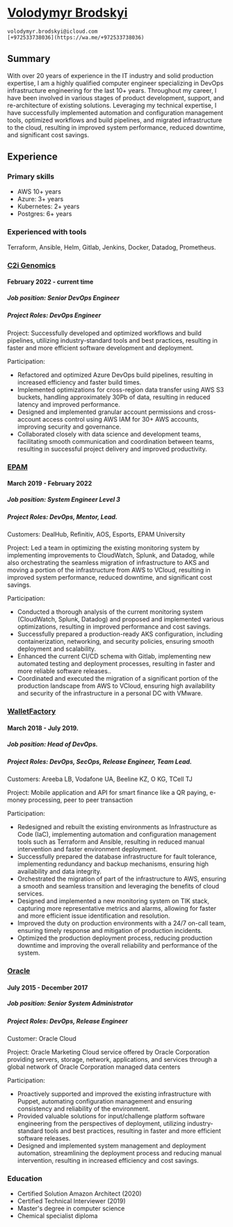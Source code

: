# [Volodymyr Brodskyi](https://www.linkedin.com/in/vbrodskyi/)

	volodymyr.brodskyi@icloud.com
	[+972533738036](https://wa.me/+972533738036)


## Summary
With over 20 years of experience in the IT industry and solid production expertise, I am a highly qualified computer engineer specializing in DevOps infrastructure engineering for the last 10+ years. Throughout my career, I have been involved in various stages of product development, support, and re-architecture of existing solutions. Leveraging my technical expertise, I have successfully implemented automation and configuration management tools, optimized workflows and build pipelines, and migrated infrastructure to the cloud, resulting in improved system performance, reduced downtime, and significant cost savings.

## Experience 

### Primary skills
- AWS 10+ years
- Azure: 3+ years
- Kubernetes: 2+ years
- Postgres: 6+ years

### Experienced with tools
Terraform, Ansible, Helm, Gitlab, Jenkins, Docker, Datadog, Prometheus.


### [C2i Genomics](https://c2i-genomics.com)
#### February 2022 - current time

##### Job position: Senior DevOps Engineer

##### Project Roles: DevOps Engineer

Project: Successfully developed and optimized workflows and build pipelines, utilizing industry-standard tools and best practices, resulting in faster and more efficient software development and deployment.

Participation:

- Refactored and optimized Azure DevOps build pipelines, resulting in increased efficiency and faster build times.
- Implemented optimizations for cross-region data transfer using AWS S3 buckets, handling approximately 30Pb of data, resulting in reduced latency and improved performance.
- Designed and implemented granular account permissions and cross-account access control using AWS IAM for 30+ AWS accounts, improving security and governance.
- Collaborated closely with data science and development teams, facilitating smooth communication and coordination between teams, resulting in successful project delivery and improved productivity.


### [EPAM](https://www.epam.com) 
#### March 2019 - February 2022

##### Job position: System Engineer Level 3

##### Project Roles: DevOps, Mentor, Lead.

Customers: DealHub, Refinitiv, AOS, Esports, EPAM University

Project: Led a team in optimizing the existing monitoring system by implementing improvements to CloudWatch, Splunk, and Datadog, while also orchestrating the seamless migration of infrastructure to AKS and moving a portion of the infrastructure from AWS to VCloud, resulting in improved system performance, reduced downtime, and significant cost savings.

Participation:

- Conducted a thorough analysis of the current monitoring system (CloudWatch, Splunk, Datadog) and proposed and implemented various optimizations, resulting in improved performance and cost savings.
- Successfully prepared a production-ready AKS configuration, including containerization, networking, and security policies, ensuring smooth deployment and scalability.
- Enhanced the current CI/CD schema with Gitlab, implementing new automated testing and deployment processes, resulting in faster and more reliable software releases..
- Coordinated and executed the migration of a significant portion of the production landscape from AWS to VCloud, ensuring high availability and security of the infrastructure in a personal DC with VMware.
 


### [WalletFactory](https://walletfactory.com) 
#### March 2018 - July 2019. 

##### Job position: Head of DevOps.

##### Project Roles: DevOps, SecOps, Release Engineer, Team Lead. 

Customers: Areeba LB, Vodafone UA, Beeline KZ, O KG, TCell TJ

Project: Mobile application and API for smart finance like a QR paying, e-money processing, peer to peer transaction

Participation:

- Redesigned and rebuilt the existing environments as Infrastructure as Code (IaC), implementing automation and configuration management tools such as Terraform and Ansible, resulting in reduced manual intervention and faster environment deployment.
- Successfully prepared the database infrastructure for fault tolerance, implementing redundancy and backup mechanisms, ensuring high availability and data integrity. 
- Orchestrated the migration of part of the infrastructure to AWS, ensuring a smooth and seamless transition and leveraging the benefits of cloud services.
- Designed and implemented a new monitoring system on TIK stack, capturing more representative metrics and alarms, allowing for faster and more efficient issue identification and resolution.
- Improved the duty on production environments with a 24/7 on-call team, ensuring timely response and mitigation of production incidents. 
- Optimized the production deployment process, reducing production downtime and improving the overall reliability and performance of the system.

### [Oracle](https://www.oracle.com/cx/marketing/) 

#### July 2015 - December 2017

##### Job position: Senior System Administrator 

##### Project Roles:	DevOps, Release Engineer

Customer:	Oracle Cloud  

Project: Oracle Marketing Cloud service offered by Oracle 
Corporation providing servers, storage, network, applications, and services through a global network of Oracle Corporation managed data centers

Participation:

- Proactively supported and improved the existing infrastructure with Puppet, automating configuration management and ensuring consistency and reliability of the environment.
- Provided valuable solutions for input/challenge platform software engineering from the perspectives of deployment, utilizing industry-standard tools and best practices, resulting in faster and more efficient software releases.
- Designed and implemented system management and deployment automation, streamlining the deployment process and reducing manual intervention, resulting in increased efficiency and cost savings.


### Education
- Certified Solution Amazon Architect (2020)
- Certified Technical Interviewer (2019)
- Master's degree in computer science 
- Chemical specialist diploma
